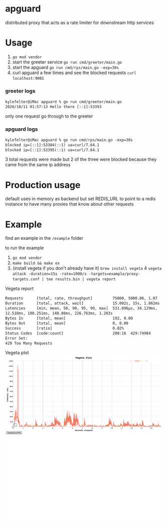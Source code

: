 # apguard
distributed proxy that acts as a rate limiter for downstream http services

# Usage
1. `go mod vendor`
2. start the greeter service `go run cmd/greeter/main.go`
3. start the apguard `go run cmd/rps/main.go -exp=30s`
4. curl apguard a few times and see the blocked requests `curl localhost:9001`

### greeter logs
```
kylefelter@iMac apguard % go run cmd/greeter/main.go
2020/10/11 01:57:13 Hello there [::1]:53393
```
only one request go through to the greeter


### apguard logs
```
kylefelter@iMac apguard % go run cmd/rps/main.go -exp=30s
blocked ip=[::1]:53384(::1) ua=curl/7.64.1
blocked ip=[::1]:53395(::1) ua=curl/7.64.1
```
3 total requests were made but 2 of the three were blocked because they came from the same ip address

# Production usage
default uses in memory as backend but set REDIS_URL to point to a redis instance to have many proxies that know about other requests

# Example
find an example in the `/example` folder

to run the example
1. `go mod vendor`
2. `make build && make ex`
3. (install vegeta if you don't already have it) `brew install vegeta`
4 `vegeta attack -duration=15s -rate=1000/s -targets=example/proxy-targets.conf | tee results.bin | vegeta report`


Vegeta report
```
Requests      [total, rate, throughput]         75000, 5000.06, 1.07
Duration      [total, attack, wait]             15.002s, 15s, 1.862ms
Latencies     [min, mean, 50, 90, 95, 99, max]  531.896µs, 34.129ms, 12.518ms, 100.251ms, 140.86ms, 226.763ms, 1.203s
Bytes In      [total, mean]                     192, 0.00
Bytes Out     [total, mean]                     0, 0.00
Success       [ratio]                           0.02%
Status Codes  [code:count]                      200:16  429:74984  
Error Set:
429 Too Many Requests
```

Vegeta plot
![](vegeta-plot.png?raw=true)
